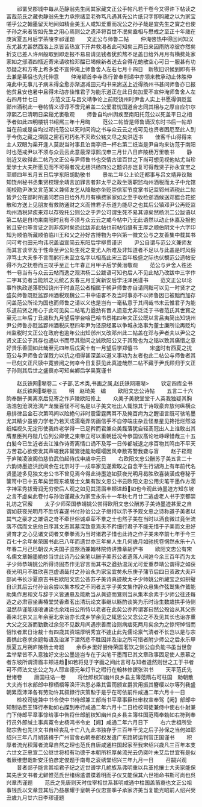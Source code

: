 <!-- { "loadSidebar": true } -->
　　祁畱吴郡城中毎从范静翁先生阅其家藏文正公手帖凡若干卷今又得许下帖读之富哉范氏之藏也静翁先生力承宗绪至老弥笃凡遇其先公片纸只字卽购藏之以为家宝嗟乎公之翰墨留天地间如精金美玉人咸知爱重而况公之孙子哉是宜先生之寳之也使子孙之来者皆如先生之用心焉则公之遗泽将百世不冺矣盍相与懋戒之至正十年歳在庚寅夏五月后学茶陵李祁谨题
　　文正公与师鲁二帖
　　仲淹啓热中得回问知汉东尤甚尤甚然西洛上京皆苦热宣下开井救渇者此可知矣三两日来因雨防凉彼亦然矣折支已差人许州般取到即走报不易易请见钱者犹煎熬不足盖日给外月月有横费处家家如之邠酒四瓶近寄来请收检邓醖已竭候新者送去合得花虵散空心可日一服甚有功恐疑之和方寄上希多爱不宣仲淹上师鲁舍人左右七月十四日　新牧旧识候到即有书去兼是棊侣也先托伸意
　　仲淹顿首李寺丞行曽奉削递中亦领来教承动止休胜仲淹此中无事儿子病未得全愈亦渐退减田元均书来耑送上近得扬州书甚问师鲁亦已报他贫且安也暑中且得未动亦佳惟君子为能乐道正在此日矣加爱不宣仲淹师鲁舍人左右四月廿七日
　　方范文正与吕文靖争论上前贬饶州时尹舍人实上书愿得俱贬监郢州酒税此一卷帖情义谆谆不啻兄弟盖二公爱君忧国道合志同其相与之厚自应尔尔淳熙乙巳清明日梁谿尤袤敬观
　　师鲁自均州舆疾至南阳托范公以死盖平日之相予者如此四明楼钥书绍熈三年十月晦
　　范公二帖皆是师鲁谪汉东时书后一帖却当在前或是自均过邓托范公以死时问询之书与众云云之戒可见也贤者困厄至此人到于今伤之藏之深固之密石可朽名不灭欧公铭文尽之矣洪迈书
　　佳客千山得得来主人双眼为渠开逢人莫説当时事且泊南亭把一杯右第二纸当是尹自均来访范于南阳时也范戒尹以不须与众云云此意最深淳熙戊申三月廿八日庐陵杨万里敬书
　　静翁近又收得此二帖乃文正公与尹师鲁书也交情古谊百世之下尚可想见视他帖尤当珍爱学士大夫所愿见而不可得者况尤楼洪杨四公之题识亦岂复可得哉贤子孙永宜宝之至顺四年五月五日后学东阳胡助敬书
　　景祐二年公上论迁都事与吕文靖异议黜知饶州秘书丞集贤校理余靖言加罪言者非太平之政坐落职监均州酒税而太子中允馆阁校勘尹洙又言范某义兼师友乞从降黜亦坐贬崇信军节度掌书记监郢州酒税此二帖皆尹公在郢时所遣问若曰日给外月月有横费家家如之至于收检邠酒候送邓醖合花蛇散和方送上见朋友有救防通财之义而惟君子乐道为能尽之也其后公镇邓尹公再贬监均州酒税舁疾来邓以存殁托公则公之于尹公可谓生死不易其谅矣然杨洪二公跋语以第二帖是自均来南阳时且有不须与众云云之戒今帖中乃无此语然以动止休嘉及报他贫且安也等言证之则非疾时矣恐此跋非此帖也前帖衔缝有王厚之顺伯阴文十六字印知为顺伯所藏顺伯临川王和父之孙好古博物为中兴第一徽文公与之友善集中载其书问可考也田元均讳况盖谥宣简云东阳后学柳贯谨识
　　尹公自谓与范公义兼师友而其言谈罕及于性命至尹公处生死之变尤人所难及非知道者不足以与此盖是时风俗淳笃士大夫多不言而躬行未至立名字以相高此宋三百年极盛之际也伏覩范公遗帖安得不为之抚卷而三叹乎至正七年春正月甲子后学黄溍敬观
　　范公与尹舍人徃还书一卷当有与众云云帖而逸之观洪杨二公跋语可知也后人不见此帖乃改跋中三字作二字耳览者当能辨之元统乙亥春三月壬寅新安后学汪泽民谨书
　　范文正公以论事忤执政遂落职知饶州于时直范公者相属于朝尹师鲁亦自请同黜可以见一时贤才之盛矣师鲁既贬监郢州酒税观魏公二书中语畧不及当时事亦不以师鲁因已被黜而加存问盖范公所论为国也而师鲁之请以义也是岂有一毫私意于其间哉书末云惟君子为能乐道前贤之用心于此可见矣二帖笔力遒劲有晋人遗意尤非泛泛于书者范氏其世寳之至元三年后丁丑歳秋九月望后学台哈巴哈书景祐四年文正公既以言吕夷简出知饶州尹公师鲁亦贬监郢州酒税庆厯四年尹为泾原经畧以争城永洛事为董士廉所讼再贬均州监税时文正公在政府也逾年公出知邠州又改邓州此二帖盖在邓与尹者夫以尹公之贤文正公于其存也通以书而尽其慰问之诚欧阳公又于其殁也为之铭以致其痛惜之意好贤乐善固如此哉至元四年后戊寅十有一月望后学郑僖书
　　宋盛时有西夏之扰范公与尹师鲁合谋戮力以抗之相得甚深盖以道义事功为友者也此二帖公与师鲁者其一已刻文正尺牍中寛尝阅之何幸今日复获见此真迹哉然二帖不藏于尹氏顾归于文正子孙则其后世之盛衰亦可知矣鄕后学吴寛谨书









　　赵氏铁网瑚卷二
<子部,艺术类,书画之属,赵氏铁网珊瑚>
　　钦定四库全书
　　赵氏铁网瑚卷三
　　明　赵琦美　编
　　欧阳文忠公诗帖
　　五言二十六韵奉酬子美离京后见寄之作庐陵欧阳修上
　　众美子美貌堂堂千人英我独疑其胸浩浩包沧溟沧溟产龙蜃百怪不可名是以子美文吐出人辄惊其于诗冣豪奔放何纵横众悬排律吕金石次第鸣间以险絶句非时震雷霆两耳不及掩百疴为之醒语言既可骇笔墨尤其精少虽尝力学老乃若天成濡毫弄防画信手不自停端庄杂丑怪羣星见搀抢烂然溢纸幅视久无定形使我终老学得一已足矜而君兼众美磊落犹自轻髙冠出人上谁敢出其膺羣臣列丹陛几位列公卿使之束带立可以重朝廷况今叅国议髙论吐峥嵘惜哉三十五白髪今已生近者去江淮作诗寄离情口诵不及写一日传都城退之序百物其鸣由不平天方苦君心欲使发其声嗟我非鸑鷟徒能助嘤嘤因风幸数寄警我聋与盲
　　赵子崧观于庐陵凌波阁伯慈伯武伯起侍戊申歳中元日
　　右欧阳文忠公酬苏子美五言二十六韵诗墨迹洪武间余在北京时于一戍卒家见遂索取之自念平生行湖海上有年前代名贤墨迹多见独文忠公书不曾见焉今得此诗墨迹如获夜光明月曷胜欣喜装潢成卷秘于箧笥中已十五年矣尝观东坡居士文集有跋文忠公书云欧阳文忠公用尖笔干墨作方濶字神采秀拔膏润无穷使后人观之如见其清眉丰颊进趋如也今观此诗墨迹方知东坡之言不虚矣此卷付与孙诒谨藏永为家宝永乐十一年秋七月廿二逃虚老人书于京都崇礼坊之官廨
　　太子少师荣国恭靖姚公尝得欧阳文忠公酬苏子美诗墨迹甚爱之自谓如获夜光明月不胜忻喜遂书付孙诒公之子继持以示予予观文忠之诗称道子美者以其气之豪才之雄语之竒不牵世俗诚卓荦不羣之士也然子美在当时以酒食微过竟坐流落不偶而文忠他日序其文志其墓深致意焉夫不矜细行君子不能无惜于子美而文忠好贤育才之心见诸文词者又拳拳焉为当时诸君子惜也此诗之作子美未卒前七年于今三百七十余年矣荣国书此已八年而遗世亦三年矣人生几何歳月如驰抚卷惘然永乐十八年春二月己巳朝议大夫国子监祭酒兼翰林院侍讲豫章胡俨书
　　欧阳文忠公有宋名儒文章翰墨絶妙当世此诗乃公亲笔以酬子美苏公者遗落人间迨今余三百年而为太子少师恭靖姚公所得诗固杰作无容言而其书之遒劲温润尤可爱重恭靖公谓得之如获夜光明月不胜欣喜岂虚语哉付之孙诒永为家宝宜矣永乐庚子蒲节后四日资政大夫戸部尚书长沙夏原吉书右欧阳文忠公荅苏子美诗真迹故太子少师姚公所藏宝之如拱璧自识其后云付孙诒余尝以集本校之不同者五字子美文集作辞众悬集作弦鹫集作鷟能助集作思和文与辞于义皆通悬及能助当从眞迹而鷟则当从集本余素于少师公往还每造之必肃容坐夀椿堂焚香煮茗出清玩论文事继以觞酌谈笑为乐时诒生数歳拱手侍侧温然恭谨能琅琅诵读也余戏曰公所恃以老者在此矣公亦矜谓客曰然公殁诒从其父宗善来北京又三年余至北京诒亦长成乡学余见之辄思公又念公之不及见其长也诒亦重大父之交游而勤勤过余忽不见数月间遇宗善而诒则病痞死两月矣余为之惊愕悼惜而怊怅者累日诒裁十有四歳其资端厚明秀宜不遽止此先儒论禀气清者不长岂以是与宗善擕此卷求余题每语及诒涕下澘然悲不胜因并及诒之所可惜者附少师公之后永乐甲辰夏五月朔庐陵杨士竒题
　　余忝乡里好尝侍荣国茗饮之侧公自负能书虽当世詹孟举辈皆不入意独好文忠公墨迹岂专在于尖笔干墨而已其文章政事固足使人景慕之者东坡所谓清眉丰颊进趋如若将见于字画之间此言可与知者道然则世之工于书者可不师法文忠公之为人耶宣德元年灯节之暇行在翰林修譔张洪书
　　天平范氏先世诸卷
　　唐国柱诰一卷
　　将仕郎权知幽州良乡县主簿范隋右可柱国　勅朝散大夫尚书水部郎中穆栖梧等涣汗洪恩必乘其雷雨颁宣爵赏用振其簪缨以尔等列我盛朝累霑沛泽各有劳効许其叙録行庆策勲于是乎在可依前件咸通二年六月十一日
　　检校司徒兼中书令使中书侍郎兼工部尚书平章事臣杜审权宣奉驾【阙】部郎中知制诰臣王铎行奉勅如右牒到奉行咸通二年六月十二日检校司徒兼侍中使右仆射兼门下侍郎平章事悰给事中告将仕郎前权知幽州良乡县主簿柱国范隋奉勅如右符到奉行员外郎缄主事呉寛令史杨鸿书令史【阙】咸通二年六月日下
　　右六世祖所受懿宗告也先世文书自经丧乱十亡八九此书独存于三百年干戈之后子孙保之当何如耶绍兴三年八月朔装褙于广州官舍右朝奉郎权发遣广东路转运判官正国谨书
　　积厚者流光积薄者流卑自然之理也范氏自唐咸通柱国起家至我宋绍兴歳凡三百年本支六世文正忠宣二公继世将相有功德于本朝所积厚矣流光云仍奕叶未艾后世宜有是似者厥维懋哉新安汪伯彦定俊题于南粤之衮绣堂绍兴三年九月一日
　　召嗣兴观
　　昔者郯子能言其祖君子纪之近世谱学几絶族系弗明重以兵革抢攘士大夫家能保其先世文书者尤鲜惟范氏世绪绵逺谱牒着明而子仪又能保其六世祖命书斯可尚也呉兴章杰谨题
　　范氏之先唐则天时位宰相世系甚明咸通中柱国盖苖裔也文正公祖事钱氏以文章显其后乃益暴耀于皇朝子仪忠宣季子承家济美当复能光昭前人绍兴癸丑歳九月廿六日李璆谨题
